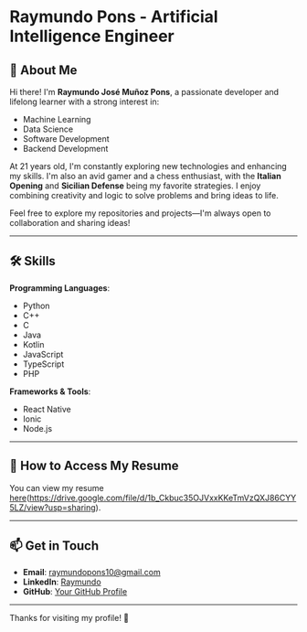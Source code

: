 # Raymundo Pons - Artificial Intelligence Engineer  

## 👋 About Me  
Hi there! I'm **Raymundo José Muñoz Pons**, a passionate developer and lifelong learner with a strong interest in:  
- Machine Learning  
- Data Science  
- Software Development  
- Backend Development  

At 21 years old, I'm constantly exploring new technologies and enhancing my skills. I'm also an avid gamer and a chess enthusiast, with the **Italian Opening** and **Sicilian Defense** being my favorite strategies. I enjoy combining creativity and logic to solve problems and bring ideas to life.  

Feel free to explore my repositories and projects—I'm always open to collaboration and sharing ideas!  

---

## 🛠 Skills  
**Programming Languages**:  
- Python  
- C++  
- C  
- Java  
- Kotlin  
- JavaScript  
- TypeScript  
- PHP  

**Frameworks & Tools**:  
- React Native  
- Ionic  
- Node.js  

---

## 📜 How to Access My Resume
You can view my resume [here]([https://drive.google.com/drive/folders/1QDd_AitehTLsppfZW0XTmzPolYOTtdNm?hl=es])(https://drive.google.com/file/d/1b_Ckbuc35OJVxxKKeTmVzQXJ86CYY5LZ/view?usp=sharing).  

---

## 📫 Get in Touch  
- **Email**: [raymundopons10@gmail.com](mailto:raymundopons10@gmail.com)  
- **LinkedIn**: [Raymundo](https://www.linkedin.com/in/raymundo-jos%C3%A9-mu%C3%B1oz-pons-1a7604286/)  
- **GitHub**: [Your GitHub Profile](https://github.com/Ray1903)  

---

Thanks for visiting my profile! 🚀  
